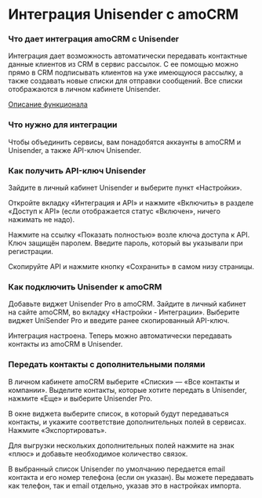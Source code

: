 # Интеграция Unisender c amoCRM
### Что дает интеграция amoCRM с Unisender
Интеграция дает возможность автоматически передавать контактные данные клиентов из CRM в сервис рассылок. С ее помощью можно прямо в CRM подписывать клиентов на уже имеющуюся рассылку, а также создавать новые списки для отправки сообщений.
Все списки отображаются в личном кабинете Unisender.

[Описание функционала](https://www.unisender.com/ru/support/integration/crm/amocrmnew/)

### Что нужно для интеграции
Чтобы объединить сервисы, вам понадобятся аккаунты в amoCRM и Unisender, а также API-ключ Unisender.

### Как получить API-ключ Unisender
Зайдите в личный кабинет Unisender и выберите пункт «Настройки».

Откройте вкладку «Интеграция и API» и нажмите «Включить» в разделе «Доступ к API» (если отображается статус «Включен», ничего нажимать не надо).

Нажмите на ссылку «Показать полностью» возле ключа доступа к API. Ключ защищён паролем. Введите пароль, который вы указывали при регистрации.

Скопируйте API и нажмите кнопку «Сохранить» в самом низу страницы.

### Как подключить Unisender к amoCRM
Добавьте виджет Unisender Pro в amoCRM. Зайдите в личный кабинет на сайте amoCRM, во вкладку «Настройки - Интеграции». Выберите виджет UniSender Pro и введите ранее скопированный API-ключ.

Интеграция настроена. Теперь можно автоматически передавать контакты из amoCRM в Unisender.

### Передать контакты с дополнительными полями
В личном кабинете amoCRM выберите «Списки» — «Все контакты и компании». Выделите контакты, которые хотите передать в Unisender, нажмите «Еще» и выберите Unisender Pro.

В окне виджета выберите список, в который будут передаваться контакты, и укажите соответствие дополнительных полей в сервисах. Нажмите «Экспортировать».

Для выгрузки нескольких дополнительных полей нажмите на знак «плюc» и добавьте необходимое количество связок.

В выбранный список Unisender по умолчанию передается email контакта и его номер телефона (если он указан). Вы можете передавать как телефон, так и email отдельно, указав это в настройках импорта.


